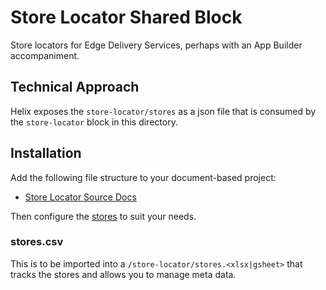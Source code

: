 # Store Locator Shared Block

Store locators for Edge Delivery Services, perhaps with an App Builder accompaniment.

## Technical Approach

Helix exposes the `store-locator/stores` as a json file that is consumed by the `store-locator` block in this directory.


## Installation 

Add the following file structure to your document-based project:

* [Store Locator Source Docs](https://drive.google.com/drive/u/0/folders/1jaCzCSbFBAAQPr0816HJuUqfMMGRcRiK)

Then configure the [stores](https://docs.google.com/spreadsheets/d/1E3fNEuKiIMSmNCm4wWFVkkTgpAvPT_dGo3mIetlD6yY/edit?gid=0#gid=0) to suit your needs. 

### stores.csv

This is to be imported into a `/store-locator/stores.<xlsx|gsheet>` that tracks the stores and allows you to manage meta data. 



 